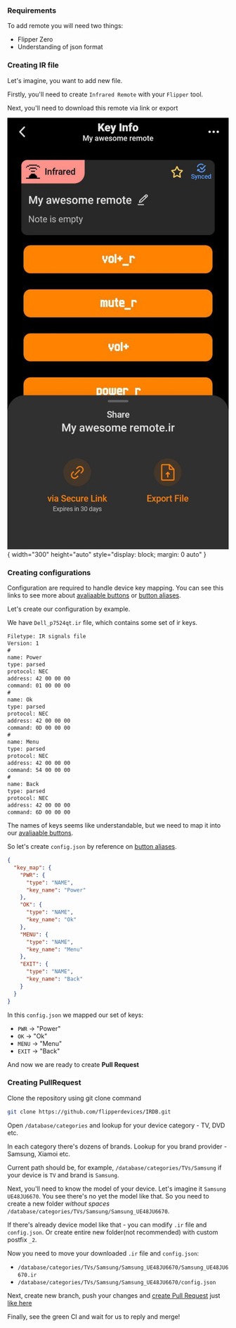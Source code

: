 ### Requirements

To add remote you will need two things:

- Flipper Zero
- Understanding of json format

### Creating IR file

Let's imagine, you want to add new file.

Firstly, you'll need to create `Infrared Remote` with your `Flipper` tool.

Next, you'll need to download this remote via link or export

![Picture](media/share_remote.jpg){ width="300" height="auto" style="display: block; margin: 0 auto" }

### Creating configurations

Configuration are required to handle device key mapping.
You can see this links to see more about [avaliaable buttons](./avaliable_buttons.md)
or [button aliases](./button_names.md).

Let's create our configuration by example.

We have `Dell_p7524qt.ir` file, which contains some set of ir keys.

```
Filetype: IR signals file
Version: 1
# 
name: Power
type: parsed
protocol: NEC
address: 42 00 00 00
command: 01 00 00 00
# 
name: Ok
type: parsed
protocol: NEC
address: 42 00 00 00
command: 0D 00 00 00
# 
name: Menu
type: parsed
protocol: NEC
address: 42 00 00 00
command: 54 00 00 00
# 
name: Back
type: parsed
protocol: NEC
address: 42 00 00 00
command: 6D 00 00 00
```

The names of keys seems like understandable, but we need to map it into
our [avaliaable buttons](./avaliable_buttons.md).

So let's create `config.json` by reference on [button aliases](./button_names.md).

```json
{
  "key_map": {
    "PWR": {
      "type": "NAME",
      "key_name": "Power"
    },
    "OK": {
      "type": "NAME",
      "key_name": "Ok"
    },
    "MENU": {
      "type": "NAME",
      "key_name": "Menu"
    },
    "EXIT": {
      "type": "NAME",
      "key_name": "Back"
    }
  }
}
```

In this `config.json` we mapped our set of keys:

- `PWR` -> "Power"
- `OK` -> "Ok"
- `MENU` -> "Menu"
- `EXIT` -> "Back"

And now we are ready to create **Pull Request**

### Creating PullRequest

Clone the repository using git clone command

```bash
git clone https://github.com/flipperdevices/IRDB.git
```

Open `/database/categories` and lookup for your device category - TV, DVD etc.

In each category there's dozens of brands. Lookup for you brand provider - Samsung, Xiamoi etc.

Current path should be, for example, `/database/categories/TVs/Samsung` if your device is `TV` and brand is `Samsung`.

Next, you'll need to know the model of your device.
Let's imagine it `Samsung UE48JU6670`.
You see there's no yet the model like that. So you need to create a new folder *without
spaces* `/database/categories/TVs/Samsung/Samsung_UE48JU6670`.

If there's already device model like that - you can modify `.ir` file and `config.json`. Or create entire new folder(not
recommended) with custom postfix `_2`.

Now you need to move your downloaded `.ir` file and `config.json`:

- `/database/categories/TVs/Samsung/Samsung_UE48JU6670/Samsung_UE48JU6670.ir`
- `/database/categories/TVs/Samsung/Samsung_UE48JU6670/config.json`

Next, create new branch, push your changes and [create Pull Request](https://github.com/flipperdevices/IRDB/compare)
just [like here](https://github.com/flipperdevices/IRDB/pull/7)

Finally, see the green CI and wait for us to reply and merge!
